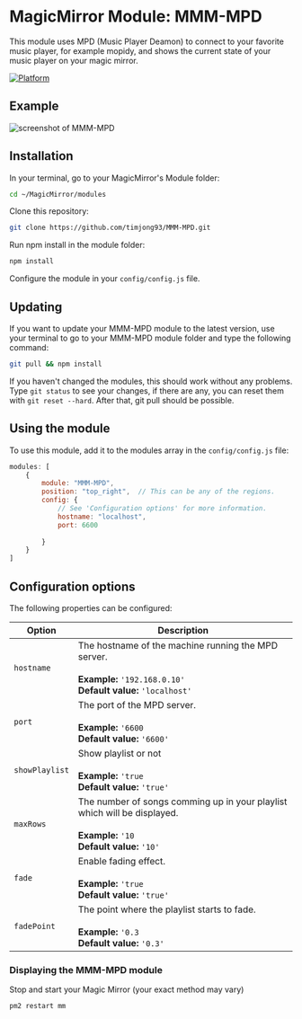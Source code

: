 # MagicMirror Module: MMM-MPD

This module uses MPD (Music Player Deamon) to connect to your favorite music player, for example mopidy, 
and shows the current state of your music player on your magic mirror.

[![Platform](https://img.shields.io/badge/platform-MagicMirror-informational)](https://MagicMirror.builders)

## Example

![screenshot of MMM-MPD](https://user-images.githubusercontent.com/55058372/96780350-f34c3700-13ec-11eb-8c2d-536098016fef.jpg)

## Installation

In your terminal, go to your MagicMirror's Module folder:

````bash
cd ~/MagicMirror/modules
````

Clone this repository:

````bash
git clone https://github.com/timjong93/MMM-MPD.git
````

Run npm install in the module folder:

````bash
npm install
````

Configure the module in your `config/config.js` file.

## Updating

If you want to update your MMM-MPD module to the latest version, use your terminal to go to your MMM-MPD module folder and type the following command:

````bash
git pull && npm install
````

If you haven't changed the modules, this should work without any problems.
Type `git status` to see your changes, if there are any, you can reset them with `git reset --hard`. After that, git pull should be possible.

## Using the module

To use this module, add it to the modules array in the `config/config.js` file:
````javascript
modules: [
	{
		module: "MMM-MPD",
		position: "top_right",	// This can be any of the regions.
		config: {
			// See 'Configuration options' for more information.
			hostname: "localhost",
			port: 6600
			
		}
	}
]
````

## Configuration options

The following properties can be configured:

| Option | Description
| ------ | -----------
| `hostname` | The hostname of the machine running the MPD server. <br><br> **Example:** `'192.168.0.10'` <br> **Default value:** `'localhost'`
| `port` | The port of the MPD server. <br><br> **Example:** `'6600` <br> **Default value:** `'6600'`
| `showPlaylist` | Show playlist or not <br><br> **Example:** `'true` <br> **Default value:** `'true'`
| `maxRows` | The number of songs comming up in your playlist which will be displayed. <br><br> **Example:** `'10` <br> **Default value:** `'10'`
| `fade` | Enable fading effect. <br><br> **Example:** `'true` <br> **Default value:** `'true'`
| `fadePoint` | The point where the playlist starts to fade. <br><br> **Example:** `'0.3` <br> **Default value:** `'0.3'`

### Displaying the MMM-MPD module

Stop and start your Magic Mirror (your exact method may vary)

````bash
pm2 restart mm
````